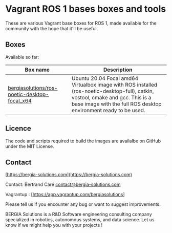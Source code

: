 # Vagrant ROS 1 bases boxes and tools

These are various Vagrant base boxes for ROS 1, made available for the community with the hope that it'll be useful.

## Boxes

Available so far:

| Box name                                                                                                                     | Description                                                                                                            |
|------------------------------------------------------------------------------------------------------------------------------|------------------------------------------------------------------------------------------------------------------------|
| [bergiasolutions/ros-noetic-desktop-focal_x64](https://app.vagrantup.com/bergiasolutions/boxes/ros-noetic-desktop-focal_x64) | Ubuntu 20.04 Focal amd64 Virtualbox image with ROS installed (ros-noetic-desktop-full), catkin, vcstool, cmake and gcc. This is a base image with the full ROS desktop environment ready to be used. |
	

## Licence 

The code and scripts required to build the images are availalbe on GitHub under the MIT License.

## Contact

[https://bergia-solutions.com](https://bergia-solutions.com)

Contact: Bertrand Caré <contact@bergia-solutions.com>

Vagrantup : [https://app.vagrantup.com/bergiasolutions]

Please tell us if you encounter any bug or want to suggest improvements.

BERGIA Solutions is a R&D Software engineering consulting company specialized in robotics, autonomous systems, and data science. Let us know if we might help you with your projects !
